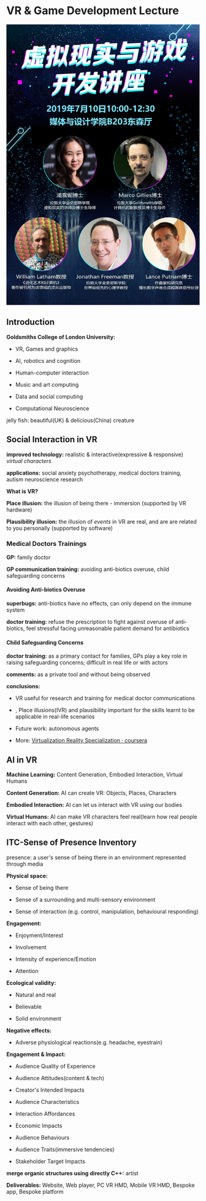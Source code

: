 # VR & Game Development Lecture

![Goldsmiths VR Lecture Poster](https://github.com/MilkyW/LearnUnityEveryday/blob/master/Pictures/GoldsmithsVRLecture.jpeg?raw=true)

## Introduction

**Goldsmiths College of London University:**

- VR, Games and graphics

- AI, robotics and cognition

- Human-computer interaction

- Music and art computing

- Data and social computing

- Computational Neuroscience

jelly fish: beautiful(UK) & delicious(China) creature

## Social Interaction in VR

**improved technology:** realistic & interactive(expressive & responsive) *virtual characters*

**applications:** social anxiety psychotherapy, medical doctors training, autism neuroscience research

**What is VR?**

**Place illusion:** the illusion of being there - immersion (supported by VR hardware)

**Plausibility illusion:** the illusion of *events* in VR are real, and are are related to you personally (supported by software)

### Medical Doctors Trainings

**GP:** family doctor

**GP communication training:** avoiding anti-biotics overuse, child safeguarding concerns

#### Avoiding Anti-biotics Overuse

**superbugs:** anti-biotics have no effects, can only depend on the immune system

**doctor training:** refuse the prescription to fight against overuse of anti-biotics, feel stressful facing unreasonable patient demand for antibiotics

#### Child Safeguarding Concerns

**doctor training:** as a primary contact for families, GPs play a key role in raising safeguarding concerns; difficult in real life or with actors

**comments:** as a private tool and without being observed

**conclusions:**

- VR useful for research and training for medical doctor communications

- , Place illusions(IVR) and plausibility important for the skills learnt to be applicable in real-life scenarios

- Future work: autonomous agents

- More: [Virtualization Reality Specialization · coursera](https://www.coursera.org/courses?query=virtual%20reality%20specialization&skipBrowseRedirect=true&page=1&configure%5BclickAnalytics%5D=true&indices%5Bprod_all_products_custom_ranking_revenuelast28d%5D%5Bconfigure%5D%5BclickAnalytics%5D=true&indices%5Bprod_all_products_custom_ranking_revenuelast28d%5D%5Bconfigure%5D%5BhitsPerPage%5D=10)

## AI in VR

**Machine Learning:** Content Generation, Embodied Interaction, Virtual Humans

**Content Generation:** AI can create VR: Objects, Places, Characters

**Embodied Interaction:** AI can let us interact with VR using our bodies

**Virtual Humans:** AI can make VR characters feel real(learn how real people interact with each other, gestures)

## ITC-Sense of Presence Inventory

presence: a user's sense of being there in an environment represented through media

**Physical space:**

- Sense of being there

- Sense of a surrounding and multi-sensory environment

- Sense of interaction (e.g. control, manipulation, behavioural responding)

**Engagement:**

- Enjoyment/Interest

- Involvement

- Intensity of experience/Emotion

- Attention

**Ecological validity:**

- Natural and real

- Believable

- Solid environment

**Negative effects:**

- Adverse physiological reactions(e.g. headache, eyestrain)

**Engagement & Impact:**

- Audience Quality of Experience

- Audience Attitudes(content & tech)

- Creator's Intended Impacts

- Audience Characteristics

- Interaction Affordances

- Economic Impacts

- Audience Behaviours

- Audience Traits(immersive tendencies)

- Stakeholder Target Impacts

**merge organic structures using directly C++:** artist

**Deliverables:** Website, Web player, PC VR HMD, Mobile VR HMD, Bespoke app, Bespoke platform
